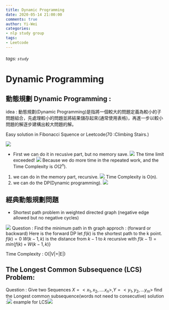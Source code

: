 ```yaml
---
title: Dynamic Programming
date: 2020-05-14 21:00:00
comments: true
author: Yi-Wei
categories:
- nlp study group
tags:
- Leetcode
---
```

###### tags: `study`
# Dynamic Programming

## 動態規劃 Dynamic Programming : 
idea : 動態規劃(Dynamic Programming)是指將一個較大的問題定義為較小的子問題組合，先處理較小的問題並將結果儲存起來(通常使用表格)，再進一步以較小問題的解逐步建構出較大問題的解。
<!-- more -->

Easy solution in Fibonacci Squence or Leetcode(70 :Climbing Stairs.)


![](https://i.imgur.com/RUsdK9G.png)

- First we can do it in recusive part, but no memory save.
![](https://i.imgur.com/nN5t6ja.png)
The time limit exceeded! ![](https://i.imgur.com/dqJtZEc.png)
Because we do more time in the repeated work, and the Time Complexity is $O(2^n)$.

1. we can do in the memory part, recursive.
![](https://i.imgur.com/b1UDhjA.png)
Time Complexity is O(n).
2. we can do the DP(Dynamic programming).
![](https://i.imgur.com/tthxRWq.png)

## 經典動態規劃問題
- Shortest path problem in weighted directed graph (negative edge allowed but no negative cycles)

![](https://i.imgur.com/8oSmiVh.gif)
Question : Find the minimum path in th graph
approch : (forward or backward)
Here is the forward DP
let $f(k)$ is the shortest path to the k point.
$f(k) = 0$
$W(k-1,k)$ is the distance from $k-1$ to $k$
recursive with $f(k-1) = min\{f(k) + W(k-1,k)\}$

Time Complexity : O(|V|+|E|)

## The Longest Common Subsequence (LCS) Problem:
Question : Give two Sequences $X = <x_1,x_2,....x_n>, Y = <y_1,y_2,...y_m>$ find the Longest common subsequence(words not need to consecutive)
solution :![](https://i.imgur.com/JIsEYh9.png)
example for LCS![](https://i.imgur.com/Em8IwMl.png)



